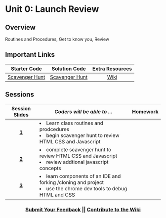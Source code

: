 # Unit 0: Launch Review

## Overview
Routines and Procedures, Get to know you, Review

## Important Links
|  Starter Code | Solution Code  | Extra Resources |
|:-------:|:-------:|:-------:|
|[Scavenger Hunt](https://github.com/ScriptEdcurriculum/advanced_scavengerhunt_startercode)|[Scavenger Hunt](https://github.com/ScriptEdcurriculum/advanced_scavengerhunt_solution) |  [Wiki]()       |

## Sessions 
|Session Slides|*Coders will be able to ...*|Homework|
|:-------:|-------|:-------|
|[**1**]()|<li>Learn class routines and prodcedures</li> <li>begin scavenger hunt to review HTML CSS and Javascript</li> ||
|[**2**]()|<li>complete scavenger hunt to review HTML CSS and Javascript </li> <li>review addtional javascript concepts</li> ||
|[**3**]()|<li>learn components of an IDE and forking /cloning and project</li> <li>use the chrome dev tools to debug HTML and CSS</li> ||

<h3 align="center"><a href="https://docs.google.com/forms/d/e/1FAIpQLSdmoYjRk6tqJHI5Y1ELjOZ7tiYj58dmoIBEeUaXK5ciIdljIg/viewform">Submit Your Feedback</a> || <a href="https://github.com/ScriptEdcurriculum/curriculum17-18/wiki/2.-Advanced#unit-0-review">Contribute to the Wiki</a></h3>

